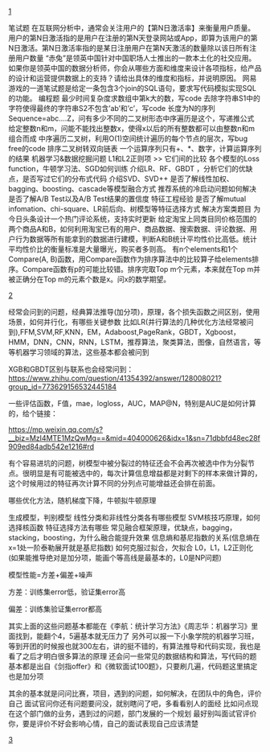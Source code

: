 #

[1](http://lib.csdn.net/article/machinelearning/42806)

笔试题
在互联网分析中，通常会关注用户的【第N日激活率】来衡量用户质量。用户的第N日激活指的是用户在注册的第N天登录网站或App，即算为该用户的第N日激活。第N日激活率指的是某日注册用户在第N天激活的数量除以该日所有注册用户数量
“赤兔”是领英中国针对中国职场人士推出的一款本土化的社交应用。如果你是领英中国的数据分析师，你会从哪些方面和维度来设计各项指标，给产品的设计和运营提供数据上的支持？请给出具体的维度和指标，并说明原因。
网易游戏的一道笔试题是给定一条包含3个join的SQL语句，要求写代码模拟实现SQL的功能。
编程题
最少时间复杂度求数组中第k大的数，写code
去除字符串S1中的字符使得最终的字符串S2不包含’ab’和’c’，写code
长度为N的序列Sequence=abc….Z，问有多少不同的二叉树形态中序遍历是这个，写递推公式
给定整数n和m，问能不能找出整数x，使得x以后的所有整数都可以由整数n和m组合而成
中序遍历二叉树，利用O(1)空间统计遍历的每个节点的层次，写bug free的code
排序二叉树转双向链表
一个运算序列只有+、*、数字，计算运算序列的结果
机器学习&数据挖掘问题
L1和L2正则项 >> 它们间的比较
各个模型的Loss function，牛顿学习法、SGD如何训练
介绍LR、RF、GBDT ，分析它们的优缺点，是否写过它们的分布式代码
介绍SVD、SVD++
是否了解线性加权、bagging、boosting、cascade等模型融合方式
推荐系统的冷启动问题如何解决
是否了解A/B Test以及A/B Test结果的置信度
特征工程经验
是否了解mutual infomation、chi-square、LR前后向、树模型等特征选择方式
解决方案类题目
为今日头条设计一个热门评论系统，支持实时更新
给定淘宝上同类目同价格范围的两个商品A和B，如何利用淘宝已有的用户、商品数据、搜索数据、评论数据、用户行为数据等所有能拿到的数据进行建模，判断A和B统计平均性价比高低。统计平均性价比的衡量标准是大量曝光，购买者多则高。
有n个elements和1个Compare(A, B)函数，用Compare函数作为排序算法中的比较算子给elements排序。Compare函数有p的可能比较错。排序完取Top m个元素，本来就在Top m并被正确分在Top m的元素个数是x。问x的数学期望。


[2](http://blog.csdn.net/Bryan__/article/details/52672912)

经常会问到的问题，经典算法推导(加分项)，原理，各个损失函数之间区别，使用场景，如何并行化，有哪些关键参数
比如LR(并行算法的几种优化方法经常被问到),FFM,SVM,RF,KNN，EM，Adaboost,PageRank，GBDT，Xgboost，HMM，DNN，CNN，RNN，LSTM，推荐算法，聚类算法，图像，自然语言，等等机器学习领域的算法，这些基本都会被问到

XGB和GBDT区别与联系也会经常问到：https://www.zhihu.com/question/41354392/answer/128008021?group_id=773629156532445184

一些评估函数，F值，mae，logloss，AUC，MAP@N，特别是AUC是如何计算的，给个链接：

https://mp.weixin.qq.com/s?__biz=MzI4MTE1MzQwMg==&mid=404000626&idx=1&sn=71dbbfd48ec28f909ed84adb542e1216#rd

有个容易进坑的问题，树模型中被分裂过的特征还会不会再次被选中作为分裂节点。很明显是有可能被选中的，每次计算信息增益都是对剩下的样本来做计算的，这个时候用过的特征再次计算不同的分列点可能增益还会排在前面。

哪些优化方法，随机梯度下降，牛顿拟牛顿原理

生成模型，判别模型
线性分类和非线性分类各有哪些模型
SVM核技巧原理，如何选择核函数
特征选择方法有哪些
常见融合框架原理，优缺点，bagging，stacking，boosting，为什么融合能提升效果
信息熵和基尼指数的关系(信息熵在x=1处一阶泰勒展开就是基尼指数)
如何克服过拟合，欠拟合
L0，L1，L2正则化(如果能推导绝对是加分项，能画个等高线是最基本的，L0是NP问题)

模型性能=方差+偏差+噪声

方差：训练集error低，验证集error高

偏差：训练集验证集error都高



其实上面的这些问题基本都能在《李航：统计学习方法》《周志华：机器学习》里面找到，能翻个4，5遍基本就无压力了
另外可以报一下小象学院的机器学习班，等到开团的时候报也就300左右，讲的挺不错的，有算法推导和代码实现，我也是看了之后才明白很多算法的原理
还会问一些常见的数据结构和算法，写代码的题基本都是出自《剑指offer》和《微软面试100题》，只要刷几遍，代码题这里搞定也是加分项

其余的基本就是问问比赛，项目，遇到的问题，如何解决，在团队中的角色，评价自己
面试官问你还有问题要问没，就别瞎问了吧，多看看别人的面经
比如问点现在这个部门做的业务，遇到过的问题，部门发展的一个规划
最好别叫面试官评价你，要是评价不好会影响心情，自己的面试表现自己应该清楚


[3](http://blog.csdn.net/q383700092/article/details/58605715)

